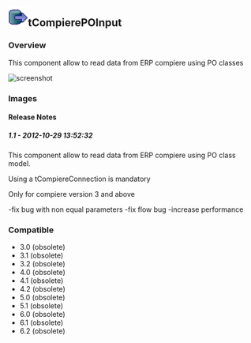 ## <img src='./logo.jpg' width='40' height='40'>tCompierePOInput

### Overview
This component allow to read data from ERP compiere using PO classes


![screenshot](https://talendforge.org/exchange/tos/upload_tos/extension-660/screenshot.jpg)
### Images




#### Release Notes

##### 1.1 - 2012-10-29 13:52:32
This component allow to read data from ERP compiere using PO class model.

Using a tCompiereConnection is mandatory

Only for compiere version 3 and above

-fix bug with non equal parameters
-fix flow bug
-increase performance
### Compatible
 -  3.0 (obsolete)
 -   3.1 (obsolete)
 -   3.2 (obsolete)
 -   4.0 (obsolete)
 -   4.1 (obsolete)
 -   4.2 (obsolete)
 -   5.0 (obsolete)
 -   5.1 (obsolete)
 -   6.0 (obsolete)
 -   6.1 (obsolete)
 -   6.2 (obsolete)